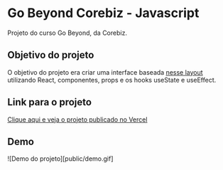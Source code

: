 # Go Beyond Corebiz - Javascript

Projeto do curso Go Beyond, da Corebiz.

## Objetivo do projeto

O objetivo do projeto era criar uma interface baseada [nesse layout](https://xd.adobe.com/view/37061811-e3ad-4675-8ef5-d94bd7f2d4d6-6255/screen/e7c84a8a-2e81-45fd-91bd-1688c5be908b/) utilizando React, componentes, props e os hooks useState e useEffect.

## Link para o projeto

[Clique aqui e veja o projeto publicado no Vercel](http://gobeyond-react-heloisa.vercel.app)

## Demo

![Demo do projeto][public/demo.gif]
